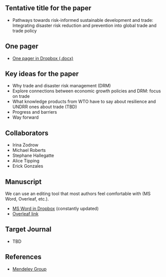 ## Tentative title for the paper

- Pathways towards risk-informed sustainable development and trade: Integrating disaster risk reduction and prevention into global trade and trade policy


## One pager

- [One pager in Dropbox (.docx)](https://www.dropbox.com/s/kopu8qmbm4y9mdc/trade_drr_one_pager_05022022.docx?dl=0)


## Key ideas for the paper

- Why trade and disaster risk management (DRM)
- Explore connections between economic growth policies and DRM: focus on trade
- What knowledge products from WTO have to say about resilience and UNDRR ones about trade (TBD)
- Progress and barriers
- Way forward


## Collaborators

- Irina Zodrow
- Michael Roberts
- Stephane Hallegatte
- Alice Tipping
- Erick Gonzales


## Manuscript
We can use an editing tool that most authors feel comfortable with (MS Word, Overleaf, etc.).
- [MS Word in Dropbox](https://www.dropbox.com/s/svbuh898upr1p36/manuscript_trade_drr.docx?dl=0) (constantly updated)
- [Overleaf link](https://www.overleaf.com/project/618b300cc2936a670afa237b)


## Target Journal

- TBD


## References

- [Mendeley Group](https://www.mendeley.com/reference-manager/library/groups/private/430b7dff-8efd-3ee8-a50e-cd1eac46828b/all-references/)

